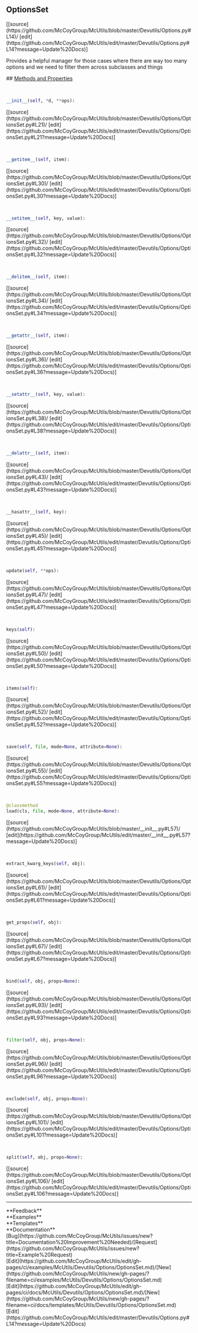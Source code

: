 ## <a id="McUtils.Devutils.Options.OptionsSet">OptionsSet</a> 

<div class="docs-source-link" markdown="1">
[[source](https://github.com/McCoyGroup/McUtils/blob/master/Devutils/Options.py#L14)/
[edit](https://github.com/McCoyGroup/McUtils/edit/master/Devutils/Options.py#L14?message=Update%20Docs)]
</div>

Provides a helpful manager for those cases where
there are way too many options and we need to filter
them across subclasses and things







<div class="collapsible-section">
 <div class="collapsible-section collapsible-section-header" markdown="1">
## <a class="collapse-link" data-toggle="collapse" href="#methods" markdown="1"> Methods and Properties</a> <a class="float-right" data-toggle="collapse" href="#methods"><i class="fa fa-chevron-down"></i></a>
 </div>
 <div class="collapsible-section collapsible-section-body collapse show" id="methods" markdown="1">
 
<a id="McUtils.Devutils.Options.OptionsSet.__init__" class="docs-object-method">&nbsp;</a> 
```python
__init__(self, *d, **ops): 
```
<div class="docs-source-link" markdown="1">
[[source](https://github.com/McCoyGroup/McUtils/blob/master/Devutils/Options/OptionsSet.py#L21)/
[edit](https://github.com/McCoyGroup/McUtils/edit/master/Devutils/Options/OptionsSet.py#L21?message=Update%20Docs)]
</div>


<a id="McUtils.Devutils.Options.OptionsSet.__getitem__" class="docs-object-method">&nbsp;</a> 
```python
__getitem__(self, item): 
```
<div class="docs-source-link" markdown="1">
[[source](https://github.com/McCoyGroup/McUtils/blob/master/Devutils/Options/OptionsSet.py#L30)/
[edit](https://github.com/McCoyGroup/McUtils/edit/master/Devutils/Options/OptionsSet.py#L30?message=Update%20Docs)]
</div>


<a id="McUtils.Devutils.Options.OptionsSet.__setitem__" class="docs-object-method">&nbsp;</a> 
```python
__setitem__(self, key, value): 
```
<div class="docs-source-link" markdown="1">
[[source](https://github.com/McCoyGroup/McUtils/blob/master/Devutils/Options/OptionsSet.py#L32)/
[edit](https://github.com/McCoyGroup/McUtils/edit/master/Devutils/Options/OptionsSet.py#L32?message=Update%20Docs)]
</div>


<a id="McUtils.Devutils.Options.OptionsSet.__delitem__" class="docs-object-method">&nbsp;</a> 
```python
__delitem__(self, item): 
```
<div class="docs-source-link" markdown="1">
[[source](https://github.com/McCoyGroup/McUtils/blob/master/Devutils/Options/OptionsSet.py#L34)/
[edit](https://github.com/McCoyGroup/McUtils/edit/master/Devutils/Options/OptionsSet.py#L34?message=Update%20Docs)]
</div>


<a id="McUtils.Devutils.Options.OptionsSet.__getattr__" class="docs-object-method">&nbsp;</a> 
```python
__getattr__(self, item): 
```
<div class="docs-source-link" markdown="1">
[[source](https://github.com/McCoyGroup/McUtils/blob/master/Devutils/Options/OptionsSet.py#L36)/
[edit](https://github.com/McCoyGroup/McUtils/edit/master/Devutils/Options/OptionsSet.py#L36?message=Update%20Docs)]
</div>


<a id="McUtils.Devutils.Options.OptionsSet.__setattr__" class="docs-object-method">&nbsp;</a> 
```python
__setattr__(self, key, value): 
```
<div class="docs-source-link" markdown="1">
[[source](https://github.com/McCoyGroup/McUtils/blob/master/Devutils/Options/OptionsSet.py#L38)/
[edit](https://github.com/McCoyGroup/McUtils/edit/master/Devutils/Options/OptionsSet.py#L38?message=Update%20Docs)]
</div>


<a id="McUtils.Devutils.Options.OptionsSet.__delattr__" class="docs-object-method">&nbsp;</a> 
```python
__delattr__(self, item): 
```
<div class="docs-source-link" markdown="1">
[[source](https://github.com/McCoyGroup/McUtils/blob/master/Devutils/Options/OptionsSet.py#L43)/
[edit](https://github.com/McCoyGroup/McUtils/edit/master/Devutils/Options/OptionsSet.py#L43?message=Update%20Docs)]
</div>


<a id="McUtils.Devutils.Options.OptionsSet.__hasattr__" class="docs-object-method">&nbsp;</a> 
```python
__hasattr__(self, key): 
```
<div class="docs-source-link" markdown="1">
[[source](https://github.com/McCoyGroup/McUtils/blob/master/Devutils/Options/OptionsSet.py#L45)/
[edit](https://github.com/McCoyGroup/McUtils/edit/master/Devutils/Options/OptionsSet.py#L45?message=Update%20Docs)]
</div>


<a id="McUtils.Devutils.Options.OptionsSet.update" class="docs-object-method">&nbsp;</a> 
```python
update(self, **ops): 
```
<div class="docs-source-link" markdown="1">
[[source](https://github.com/McCoyGroup/McUtils/blob/master/Devutils/Options/OptionsSet.py#L47)/
[edit](https://github.com/McCoyGroup/McUtils/edit/master/Devutils/Options/OptionsSet.py#L47?message=Update%20Docs)]
</div>


<a id="McUtils.Devutils.Options.OptionsSet.keys" class="docs-object-method">&nbsp;</a> 
```python
keys(self): 
```
<div class="docs-source-link" markdown="1">
[[source](https://github.com/McCoyGroup/McUtils/blob/master/Devutils/Options/OptionsSet.py#L50)/
[edit](https://github.com/McCoyGroup/McUtils/edit/master/Devutils/Options/OptionsSet.py#L50?message=Update%20Docs)]
</div>


<a id="McUtils.Devutils.Options.OptionsSet.items" class="docs-object-method">&nbsp;</a> 
```python
items(self): 
```
<div class="docs-source-link" markdown="1">
[[source](https://github.com/McCoyGroup/McUtils/blob/master/Devutils/Options/OptionsSet.py#L52)/
[edit](https://github.com/McCoyGroup/McUtils/edit/master/Devutils/Options/OptionsSet.py#L52?message=Update%20Docs)]
</div>


<a id="McUtils.Devutils.Options.OptionsSet.save" class="docs-object-method">&nbsp;</a> 
```python
save(self, file, mode=None, attribute=None): 
```
<div class="docs-source-link" markdown="1">
[[source](https://github.com/McCoyGroup/McUtils/blob/master/Devutils/Options/OptionsSet.py#L55)/
[edit](https://github.com/McCoyGroup/McUtils/edit/master/Devutils/Options/OptionsSet.py#L55?message=Update%20Docs)]
</div>


<a id="McUtils.Devutils.Options.OptionsSet.load" class="docs-object-method">&nbsp;</a> 
```python
@classmethod
load(cls, file, mode=None, attribute=None): 
```
<div class="docs-source-link" markdown="1">
[[source](https://github.com/McCoyGroup/McUtils/blob/master/__init__.py#L57)/
[edit](https://github.com/McCoyGroup/McUtils/edit/master/__init__.py#L57?message=Update%20Docs)]
</div>


<a id="McUtils.Devutils.Options.OptionsSet.extract_kwarg_keys" class="docs-object-method">&nbsp;</a> 
```python
extract_kwarg_keys(self, obj): 
```
<div class="docs-source-link" markdown="1">
[[source](https://github.com/McCoyGroup/McUtils/blob/master/Devutils/Options/OptionsSet.py#L61)/
[edit](https://github.com/McCoyGroup/McUtils/edit/master/Devutils/Options/OptionsSet.py#L61?message=Update%20Docs)]
</div>


<a id="McUtils.Devutils.Options.OptionsSet.get_props" class="docs-object-method">&nbsp;</a> 
```python
get_props(self, obj): 
```
<div class="docs-source-link" markdown="1">
[[source](https://github.com/McCoyGroup/McUtils/blob/master/Devutils/Options/OptionsSet.py#L67)/
[edit](https://github.com/McCoyGroup/McUtils/edit/master/Devutils/Options/OptionsSet.py#L67?message=Update%20Docs)]
</div>


<a id="McUtils.Devutils.Options.OptionsSet.bind" class="docs-object-method">&nbsp;</a> 
```python
bind(self, obj, props=None): 
```
<div class="docs-source-link" markdown="1">
[[source](https://github.com/McCoyGroup/McUtils/blob/master/Devutils/Options/OptionsSet.py#L93)/
[edit](https://github.com/McCoyGroup/McUtils/edit/master/Devutils/Options/OptionsSet.py#L93?message=Update%20Docs)]
</div>


<a id="McUtils.Devutils.Options.OptionsSet.filter" class="docs-object-method">&nbsp;</a> 
```python
filter(self, obj, props=None): 
```
<div class="docs-source-link" markdown="1">
[[source](https://github.com/McCoyGroup/McUtils/blob/master/Devutils/Options/OptionsSet.py#L96)/
[edit](https://github.com/McCoyGroup/McUtils/edit/master/Devutils/Options/OptionsSet.py#L96?message=Update%20Docs)]
</div>


<a id="McUtils.Devutils.Options.OptionsSet.exclude" class="docs-object-method">&nbsp;</a> 
```python
exclude(self, obj, props=None): 
```
<div class="docs-source-link" markdown="1">
[[source](https://github.com/McCoyGroup/McUtils/blob/master/Devutils/Options/OptionsSet.py#L101)/
[edit](https://github.com/McCoyGroup/McUtils/edit/master/Devutils/Options/OptionsSet.py#L101?message=Update%20Docs)]
</div>


<a id="McUtils.Devutils.Options.OptionsSet.split" class="docs-object-method">&nbsp;</a> 
```python
split(self, obj, props=None): 
```
<div class="docs-source-link" markdown="1">
[[source](https://github.com/McCoyGroup/McUtils/blob/master/Devutils/Options/OptionsSet.py#L106)/
[edit](https://github.com/McCoyGroup/McUtils/edit/master/Devutils/Options/OptionsSet.py#L106?message=Update%20Docs)]
</div>
 </div>
</div>












---


<div markdown="1" class="text-secondary">
<div class="container">
  <div class="row">
   <div class="col" markdown="1">
**Feedback**   
</div>
   <div class="col" markdown="1">
**Examples**   
</div>
   <div class="col" markdown="1">
**Templates**   
</div>
   <div class="col" markdown="1">
**Documentation**   
</div>
   <div class="col" markdown="1">
   
</div>
   <div class="col" markdown="1">
   
</div>
   <div class="col" markdown="1">
   
</div>
</div>
  <div class="row">
   <div class="col" markdown="1">
[Bug](https://github.com/McCoyGroup/McUtils/issues/new?title=Documentation%20Improvement%20Needed)/[Request](https://github.com/McCoyGroup/McUtils/issues/new?title=Example%20Request)   
</div>
   <div class="col" markdown="1">
[Edit](https://github.com/McCoyGroup/McUtils/edit/gh-pages/ci/examples/McUtils/Devutils/Options/OptionsSet.md)/[New](https://github.com/McCoyGroup/McUtils/new/gh-pages/?filename=ci/examples/McUtils/Devutils/Options/OptionsSet.md)   
</div>
   <div class="col" markdown="1">
[Edit](https://github.com/McCoyGroup/McUtils/edit/gh-pages/ci/docs/McUtils/Devutils/Options/OptionsSet.md)/[New](https://github.com/McCoyGroup/McUtils/new/gh-pages/?filename=ci/docs/templates/McUtils/Devutils/Options/OptionsSet.md)   
</div>
   <div class="col" markdown="1">
[Edit](https://github.com/McCoyGroup/McUtils/edit/master/Devutils/Options.py#L14?message=Update%20Docs)   
</div>
   <div class="col" markdown="1">
   
</div>
   <div class="col" markdown="1">
   
</div>
   <div class="col" markdown="1">
   
</div>
</div>
</div>
</div>